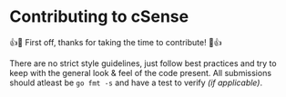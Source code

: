 # Contributing to cSense

:+1::tada: First off, thanks for taking the time to contribute! :tada::+1:

There are no strict style guidelines, just follow best practices and try to keep with the general look & feel of the code present. All submissions should atleast be `go fmt -s` and have a test to verify *(if applicable)*.
